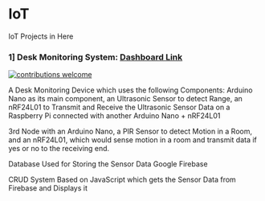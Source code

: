 # IoT
IoT Projects in Here  

### 1] Desk Monitoring System: [Dashboard Link](https://ajayk800.github.io/IoT/JavaScriptFirebase_CRUD/)
[![contributions welcome](https://img.shields.io/badge/contributions-welcome-brightgreen.svg?style=flat)](#)

A Desk Monitoring Device which uses the following Components:
Arduino Nano as its main component, an Ultrasonic Sensor to detect Range,
an nRF24L01 to Transmit and Receive the Ultrasonic Sensor Data on a Raspberry Pi connected with another Arduino Nano + nRF24L01

3rd Node with an Arduino Nano, a PIR Sensor to detect Motion in a Room, and an nRF24L01, which would sense motion in a room and transmit 
data if yes or no to the receiving end.

Database Used for Storing the Sensor Data
Google Firebase

CRUD System Based on JavaScript which gets the Sensor Data from Firebase and Displays it
